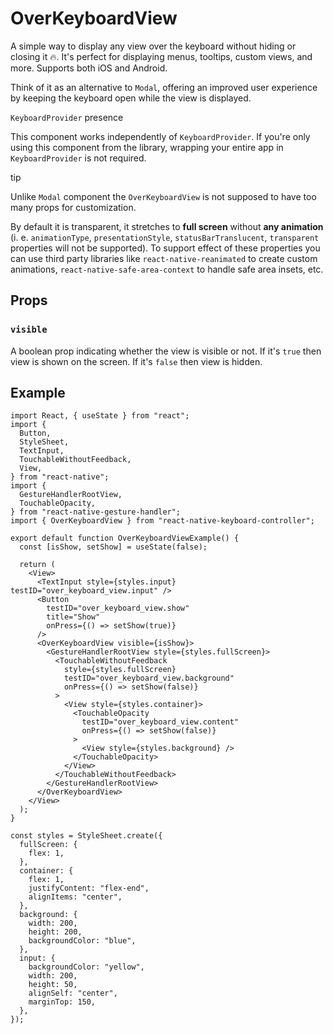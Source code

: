 # OverKeyboardView

<!-- -->

A simple way to display any view over the keyboard without hiding or closing it 🔥. It's perfect for displaying menus, tooltips, custom views, and more. Supports both iOS and Android.

Think of it as an alternative to `Modal`, offering an improved user experience by keeping the keyboard open while the view is displayed.

`KeyboardProvider` presence

This component works independently of `KeyboardProvider`. If you're only using this component from the library, wrapping your entire app in `KeyboardProvider` is not required.

tip

Unlike `Modal` component the `OverKeyboardView` is not supposed to have too many props for customization.

By default it is transparent, it stretches to **full screen** without **any animation** (i. e. `animationType`, `presentationStyle`, `statusBarTranslucent`, `transparent` properties will not be supported). To support effect of these properties you can use third party libraries like `react-native-reanimated` to create custom animations, `react-native-safe-area-context` to handle safe area insets, etc.

## Props[​](/react-native-keyboard-controller/pr-preview/pr-1030/docs/api/views/over-keyboard-view.md#props "Direct link to Props")

### `visible`[​](/react-native-keyboard-controller/pr-preview/pr-1030/docs/api/views/over-keyboard-view.md#visible "Direct link to visible")

A boolean prop indicating whether the view is visible or not. If it's `true` then view is shown on the screen. If it's `false` then view is hidden.

## Example[​](/react-native-keyboard-controller/pr-preview/pr-1030/docs/api/views/over-keyboard-view.md#example "Direct link to Example")

```
import React, { useState } from "react";
import {
  Button,
  StyleSheet,
  TextInput,
  TouchableWithoutFeedback,
  View,
} from "react-native";
import {
  GestureHandlerRootView,
  TouchableOpacity,
} from "react-native-gesture-handler";
import { OverKeyboardView } from "react-native-keyboard-controller";

export default function OverKeyboardViewExample() {
  const [isShow, setShow] = useState(false);

  return (
    <View>
      <TextInput style={styles.input} testID="over_keyboard_view.input" />
      <Button
        testID="over_keyboard_view.show"
        title="Show"
        onPress={() => setShow(true)}
      />
      <OverKeyboardView visible={isShow}>
        <GestureHandlerRootView style={styles.fullScreen}>
          <TouchableWithoutFeedback
            style={styles.fullScreen}
            testID="over_keyboard_view.background"
            onPress={() => setShow(false)}
          >
            <View style={styles.container}>
              <TouchableOpacity
                testID="over_keyboard_view.content"
                onPress={() => setShow(false)}
              >
                <View style={styles.background} />
              </TouchableOpacity>
            </View>
          </TouchableWithoutFeedback>
        </GestureHandlerRootView>
      </OverKeyboardView>
    </View>
  );
}

const styles = StyleSheet.create({
  fullScreen: {
    flex: 1,
  },
  container: {
    flex: 1,
    justifyContent: "flex-end",
    alignItems: "center",
  },
  background: {
    width: 200,
    height: 200,
    backgroundColor: "blue",
  },
  input: {
    backgroundColor: "yellow",
    width: 200,
    height: 50,
    alignSelf: "center",
    marginTop: 150,
  },
});
```
